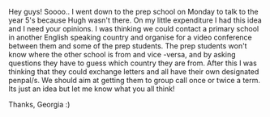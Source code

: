 Hey guys!
Soooo.. I went down to the prep school on Monday to talk to the year 5's because Hugh wasn't there. On my little expenditure I had this idea and I need your opinions. 
I was thinking we could contact a primary school in another English speaking country and organise for a video conference between them and some of the prep students. The prep students won't know where the other school is from and vice -versa, and by asking questions they have to guess which country they are from. After this I was thinking that they could exchange letters and all have their own designated penpal/s. We should aim at getting them to group call once or twice a term. 
Its just an idea but let me know what you all think!

Thanks, 
Georgia :)